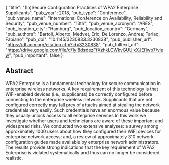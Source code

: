 {
  "title": "(In)Secure Configuration Practices of WPA2 Enterprise Supplicants",
  "pub_year": 2018,
  "pub_type": "Conference",
  "pub_venue_name": "International Conference on Availability, Reliability and Security",
  "pub_venue_number": "13th",
  "pub_venue_acronym": "ARES",
  "pub_location_city": "Hamburg",
  "pub_location_country": "Germany",
  "pub_authors": "Bartoli, Alberto; Medvet, Eric; De Lorenzo, Andrea; Tarlao, Fabiano",
  "pub_doi": "10.1145/3230833.3230838",
  "pub_publisher_url": "https://dl.acm.org/citation.cfm?id=3230838",
  "pub_fulltext_url": "https://drive.google.com/file/d/1yI8dsdezFfXzhkLCWkvGUUixXJEi1wb7/view",
  "pub_important": false
}

## Abstract
WPA2 Enterprise is a fundamental technology for secure communication in enterprise wireless networks. A key requirement of this technology is that WiFi-enabled devices (i.e., supplicants) be correctly configured before connecting to the enterprise wireless network. Supplicants that are not configured correctly may fall prey of attacks aimed at stealing the network credentials very easily. Such credentials have an enormous value because they usually unlock access to all enterprise services.In this work we investigate whether users and technicians are aware of these important and widespread risks. We conducted two extensive analyses: a survey among approximately 1000 users about how they configured their WiFi devices for enterprise network access; and, a review of approximately 310 network configuration guides made available by enterprise network administrators. The results provide strong indications that the key requirement of WPA2 Enterprise is violated systematically and thus can no longer be considered realistic.
